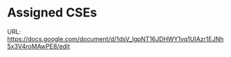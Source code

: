 # Assigned CSEs

URL: https://docs.google.com/document/d/1dsV_lgpNT16JDHWY1vq1UIAzr1EJNh5x3V4roMAwPE8/edit
